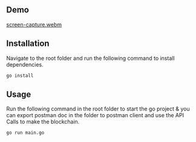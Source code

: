 ## Demo
[screen-capture.webm](https://user-images.githubusercontent.com/25275596/218035725-99645f5a-ec94-4203-881d-eccc2055bc66.webm)


## Installation
Navigate to the root folder and run the following command to install dependencies.

```bash
go install
```

## Usage
Run the following command in the root folder to start the go project & you can export postman doc in the folder to postman client and use the API Calls to make the blockchain. 

```bash
go run main.go
```

